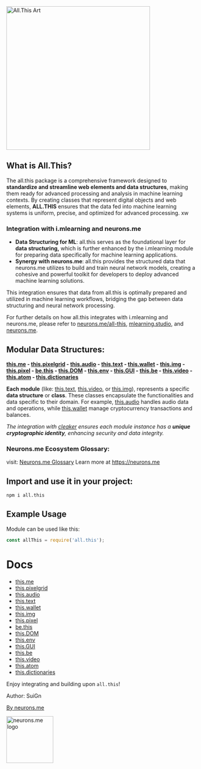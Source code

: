 <img src="https://suign.github.io/assets/imgs/allthis.png" alt="All.This Art" width="377" height="377">

## **What is All.This**?
The all.this package is a comprehensive framework designed to **standardize and streamline web elements and data structures**, making them ready for advanced processing and analysis in machine learning contexts. By creating classes that represent digital objects and web elements, **ALL.THIS** ensures that the data fed into machine learning systems is uniform, precise, and optimized for advanced processing. xw

### Integration with i.mlearning and neurons.me
- **Data Structuring for ML**: all.this serves as the foundational layer for **data structuring,** which is further enhanced by the i.mlearning module for preparing data specifically for machine learning applications.
- **Synergy with neurons.me**: all.this provides the structured data that neurons.me utilizes to build and train neural network models, creating a cohesive and powerful toolkit for developers to deploy advanced machine learning solutions.

This integration ensures that data from all.this is optimally prepared and utilized in machine learning workflows, bridging the gap between data structuring and neural network processing.

For further details on how all.this integrates with i.mlearning and neurons.me, please refer to [neurons.me/all-this](https://neurons.me/all-this), [mlearning.studio](https://mlearning.studio/), and [neurons.me](https://neurons.me/).

## Modular Data Structures:
**[this.me](https://suign.github.io/this.me) - [this.pixelgrid](https://suign.github.io/PixelGrid/) - [this.audio](https://suign.github.io/this.audio) - [this.text](https://suign.github.io/this.text) - [this.wallet](https://suign.github.io/this.wallet) - [this.img](https://suign.github.io/this.img) - [this.pixel](https://suign.github.io/Pixels) - [be.this](https://suign.github.io/be.this) - [this.DOM](https://suign.github.io/this.DOM) - [this.env](https://suign.github.io/this.env/) - [this.GUI](https://suign.github.io/this.GUI) - [this.be](https://suign.github.io/this.be) - [this.video](https://suign.github.io/this.video) - [this.atom](https://suign.github.io/this.atom) - [this.dictionaries](https://suign.github.io/this.dictionaries/)** 

**Each module** (like: [this.text](https://www.npmjs.com/package/this.text), [this.video](https://www.npmjs.com/package/this.video), or [this.img](https://www.npmjs.com/package/this.img)), represents a specific **data structure** or **class**.
These classes encapsulate the functionalities and data specific to their domain. For example, [this.audio](https://www.npmjs.com/package/this.audio) handles audio data and operations, while [this.wallet](https://www.npmjs.com/package/this.wallet) manage cryptocurrency transactions and balances.

*The integration with [cleaker](https://suign.github.io/cleaker/) ensures each module instance has a **unique cryptographic identity**, enhancing security and data integrity.*

### Neurons.me Ecosystem Glossary: 
visit: [Neurons.me Glossary](https://suign.github.io/neurons.me/Glossary)
Learn more at https://neurons.me


## Import and use it in your project:
```bash
npm i all.this
```

## Example Usage
Module can be used like this:
```javascript
const allThis = require('all.this');
```

# Docs

- [this.me](https://suign.github.io/this.me)
- [this.pixelgrid](https://suign.github.io/PixelGrid/)
- [this.audio](https://suign.github.io/this.audio)
- [this.text](https://suign.github.io/this.text)
- [this.wallet](https://suign.github.io/this.wallet)
- [this.img](https://suign.github.io/this.img)
- [this.pixel](https://suign.github.io/Pixels)
- [be.this](https://suign.github.io/be.this)
- [this.DOM](https://suign.github.io/this.DOM)
- [this.env](https://suign.github.io/this.env/)
- [this.GUI](https://suign.github.io/this.GUI)
- [this.be](https://suign.github.io/this.be)
- [this.video](https://suign.github.io/this.video)
- [this.atom](https://suign.github.io/this.atom)
- [this.dictionaries](https://suign.github.io/this.dictionaries/)

Enjoy integrating and building upon `all.this`!



Author: SuiGn

[By neurons.me](https://neurons.me)

<img src="https://suign.github.io/neurons.me/neurons_logo.png" alt="neurons.me logo" width="123" height="123" style="width123px; height:123px;">





